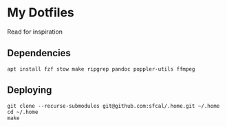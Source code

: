 # My Dotfiles

Read for inspiration

## Dependencies

`apt install fzf stow make ripgrep pandoc poppler-utils ffmpeg`

## Deploying

```
git clone --recurse-submodules git@github.com:sfcal/.home.git ~/.home
cd ~/.home
make
```
